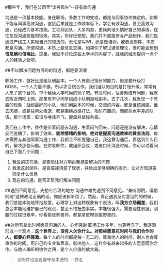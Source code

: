 #那些年，我们在公司里“谈笑风生”--谈有效沟通

沟通是一项基本技能。身在职场，多数工作的完成，都是与同事协作搞定的。如果不能与同事高效沟通，直接后果就是工作效率低下。学会有效沟通，甚至高效沟通，已经成为基本技能。工程师团队，大多内敛，更倾向埋头搞好自己的事情，往往忽视沟通技能的锻炼。其实，你仔细想想，我们并不直接参与产品制作，我们是通过产线工人实现自己的想法的。无论是写WI，还是做培训，或者发邮件，本质都是沟通。所谓沟通，本质上是信息交换。如果你了解过通信理论，很可能会想到**信息熵**和**信噪比**。这里，我就不讨论这些太学术的内容了，就我的经历提供一点个人的经验之谈吧。

##不以解决问题为目的的沟通，都是耍流氓

职场工作，就好比是组队刷副本。一个人有自己擅长的能力，但是要升级打BOSS，一个人力量不够。所以才会跟合作。我们组队的目的是打怪升级，常常有人忘了这个目的。举个我读大学时候的例子吧。有段时间，宿舍网络有问题，我就去附近网吧上网。那里有不少同学组成小队刷游戏副本。去了几次，我发现一个有趣的现象：战绩最好的小队，他们刷副本的时候，交流的内容，都是谁该用魔，谁去肉搏，或是往何处撤退，都是围绕战役打法，攻防布置的。而那些水平差的队伍，那个场面：脏话与唾沫齐飞，键盘并鼠标共振。

我们在工作中，往往是带着问题去沟通，生着闷气回来，问题还是没有解决，心情反而变糟了，影响了效率。**剔除情绪的影响，绝对是提高沟通效率的黄金法则**。每次需要与其他同事沟通工作，我都会不断提醒自己，我这番沟通后，要达到什么目的，解决那些问题。在你发邮件，或组织会议，或者口头沟通时候，你可以试着问自己下面几个问题：

1. 我说的这句话，是否能让对方明白我想要解决的问题
2. 我发这封邮件，是否描述清楚了现状，并给出足够明确的提示，让对方知道要回复什么信息
3. 现在的沟通，是否正帮我们解决问题

##遇到不同意见，先想它合理的地方
沟通中难免遇到不同意见。“兼听则明，偏信则暗”这种政治正确的话，你应该都听烦了。然而，真正遇到反对意见的的时候，我们总是本能地怀抱敌意。心理学上对这种现象有个说法，叫**我方立场偏差**。我们总会本能地维护自己的观点，甚至不惜扭曲事实。本能很强大，需要理性驯服，驯服的过程很艰辛。你看那些驯兽师，都是拿皮鞭驯服野兽的。

##对所有拿出时间愿意沟通的人，心怀感谢
职场工作多年，也算老鸟了。我逐渐形成一个观点：**这个世界上，没有人欠你什么。对那些愿意花时间与我们合作的人，都要心怀感激**。每个人的时间都是独一无二的，尊重他人的时间，别人也会尊重你的时间。用自己的专业和靠谱，影响他人，这样会有越来越多的人愿意同你合作。与他人编织的协作之网，是个人价值的放大器。



> 发邮件也是要遵守基本法的.    --佚名